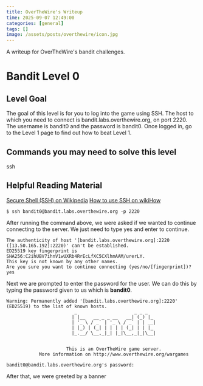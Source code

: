 ```yaml
---
title: OverTheWire's Writeup
time: 2025-09-07 12:49:00
categories: [general]
tags: []
image: /assets/posts/overthewire/icon.jpg
---
```


A writeup for OverTheWire's bandit challenges.

# Bandit Level 0

## Level Goal
The goal of this level is for you to log into the game using SSH. The host to which you need to connect is bandit.labs.overthewire.org, on port 2220. The username is bandit0 and the password is bandit0. Once logged in, go to the Level 1 page to find out how to beat Level 1.

## Commands you may need to solve this level
ssh

## Helpful Reading Material
[Secure Shell (SSH) on Wikipedia](https://en.wikipedia.org/wiki/Secure_Shell)
[How to use SSH on wikiHow](https://www.wikihow.com/Use-SSH)


```
$ ssh bandit0@bandit.labs.overthewire.org -p 2220
```

After running the command above, we were asked if we wanted to continue connecting to the server. We just need to type yes and enter to continue.

```
The authenticity of host '[bandit.labs.overthewire.org]:2220 ([13.50.165.192]:2220)' can't be established.
ED25519 key fingerprint is SHA256:C2ihUBV7ihnV1wUXRb4RrEcLfXC5CXlhmAAM/urerLY.
This key is not known by any other names.
Are you sure you want to continue connecting (yes/no/[fingerprint])? yes
```

Next we are prompted to enter the password for the user. We can do this by typing the password given to us which is **bandit0**.

```
Warning: Permanently added '[bandit.labs.overthewire.org]:2220' (ED25519) to the list of known hosts.
                         _                     _ _ _   
                        | |__   __ _ _ __   __| (_) |_ 
                        | '_ \ / _` | '_ \ / _` | | __|
                        | |_) | (_| | | | | (_| | | |_ 
                        |_.__/ \__,_|_| |_|\__,_|_|\__|
                                                       

                      This is an OverTheWire game server. 
            More information on http://www.overthewire.org/wargames

bandit0@bandit.labs.overthewire.org's password:
```

After that, we were greeted by a banner 
